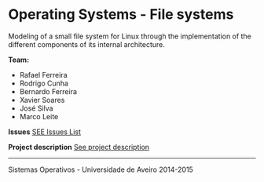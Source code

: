 Operating Systems - File systems
===================

Modeling of a small file system for Linux through the implementation of the different components of its internal architecture.

**Team:**

- Rafael Ferreira
- Rodrigo Cunha
- Bernardo Ferreira
- Xavier Soares
- José Silva
- Marco Leite

**Issues**
[SEE Issues List](https://bitbucket.org/eypo94/sofs14/issues)

**Project description**
[See project description](https://github.com/gipmon/sofs14/blob/master/doc/SOFS14.pdf)


----------


Sistemas Operativos - Universidade de Aveiro
2014-2015
